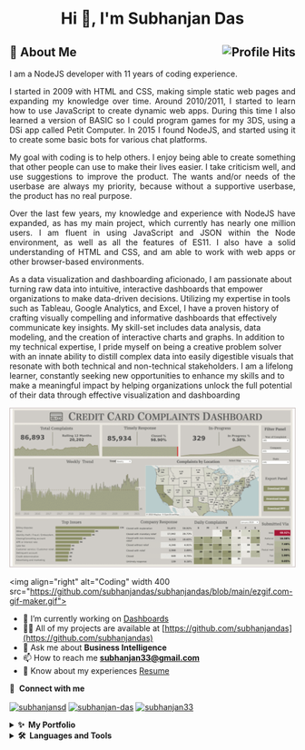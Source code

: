 <h1 align="center">Hi 👋, I'm Subhanjan Das</h1>


<summary><h2>👨 About Me <img align="right" alt="Profile Hits" src="https://komarev.com/ghpvc/?username=cheesits456&style=flat-square"></h2><summary>

<p align="justify">I am a NodeJS developer with 11 years of coding experience.</p>

<p align="justify">I started in 2009 with HTML and CSS, making simple static web pages and expanding my knowledge over time. Around 2010/2011, I started to learn how to use JavaScript to create dynamic web apps. During this time I also learned a version of BASIC so I could program games for my 3DS, using a DSi app called Petit Computer. In 2015 I found NodeJS, and started using it to create some basic bots for various chat platforms.</p>

<p align="justify">My goal with coding is to help others. I enjoy being able to create something that other people can use to make their lives easier. I take criticism well, and use suggestions to improve the product. The wants and/or needs of the userbase are always my priority, because without a supportive userbase, the product has no real purpose.</p>

<p align="justify">Over the last few years, my knowledge and experience with NodeJS have expanded, as has my main project, which currently has nearly one million users. I am fluent in using JavaScript and JSON within the Node environment, as well as all the features of ES11. I also have a solid understanding of HTML and CSS, and am able to work with web apps or other browser-based environments.</p>

As a data visualization and dashboarding aficionado, I am passionate about turning raw data into intuitive, interactive dashboards that empower organizations to make data-driven decisions. Utilizing my expertise in tools such as Tableau, Google Analytics, and Excel, I have a proven history of crafting visually compelling and informative dashboards that effectively communicate key insights. My skill-set includes data analysis, data modeling, and the creation of interactive charts and graphs. In addition to my technical expertise, I pride myself on being a creative problem solver with an innate ability to distill complex data into easily digestible visuals that resonate with both technical and non-technical stakeholders. I am a lifelong learner, constantly seeking new opportunities to enhance my skills and to make a meaningful impact by helping organizations unlock the full potential of their data through effective visualization and dashboarding

![](https://github.com/subhanjandas/subhanjandas/blob/main/ezgif.com-gif-maker.gif)

<img align="right" alt="Coding" width 400 src="https://github.com/subhanjandas/subhanjandas/blob/main/ezgif.com-gif-maker.gif">

- 🔭 I’m currently working on [Dashboards](https://public.tableau.com/app/profile/subhanjan.subhasis.das)
- 👨‍💻 All of my projects are available at [https://github.com/subhanjandas](https://github.com/subhanjandas)
- 💬 Ask me about **Business Intelligence**
- 📫 How to reach me **subhanjan33@gmail.com**
- 📄 Know about my experiences [Resume](https://drive.google.com/file/d/1SdLqRDHSuqOfUta9FVp0IyWKy9VMve-s/view?usp=sharing)

🔗 &nbsp;**Connect with me**
<p align="left">
<a href="https://twitter.com/subhanjansd" target="blank"><img align="center" src="https://raw.githubusercontent.com/rahuldkjain/github-profile-readme-generator/master/src/images/icons/Social/twitter.svg" alt="subhanjansd" height="30" width="40" /></a>
<a href="https://linkedin.com/in/subhanjan-das" target="blank"><img align="center" src="https://raw.githubusercontent.com/rahuldkjain/github-profile-readme-generator/master/src/images/icons/Social/linked-in-alt.svg" alt="subhanjan-das" height="30" width="40" /></a>
<a href="https://kaggle.com/subhanjan33" target="blank"><img align="center" src="https://raw.githubusercontent.com/rahuldkjain/github-profile-readme-generator/master/src/images/icons/Social/kaggle.svg" alt="subhanjan33" height="30" width="40" /></a>
</p>

<details>
  <summary><b>✨&nbsp;&nbsp;My&nbsp;Portfolio</b></summary>
  <br/>

I am passionate about turning raw data into intuitive, interactive dashboards that empower organizations to make data-driven decisions.

### My Portfolio
All of my projects are released as open-source on GitHub, this includes some of my GitHub trending projects:
- **Database Projects**: PostgreSQL, MySQL - 
  - [Data Analysis for Digital Music Store using SQL](https://github.com/subhanjandas/Digital-Music-Store---Data-Analysis-using-SQL) - Data Analysis
  project to help Chinook Digital Music Store to help how they can optimize their business opportunities and to help answering business related questions.
  - [Nothing Private](https://github.com/gautamkrishnar/nothing-private) - This project is a proof of concept that any website can identify and track       you, even if you are using private browsing or incognito mode in your web browser. It has around 1000K+ users and 1.8K+ stars.  It got discussed in     many privacy forums and conferences worldwide. Various privacy-focused browser vendors were able to implement fixes to prevent fingerprinting due       to this project. It also made lots of people aware of the bad effects of browser fingerprinting.
- [Blog Post Workflow](https://github.com/gautamkrishnar/blog-post-workflow) - A Github action to show your latest blog posts from any sources or StackOverflow activity or Youtube Videos on your GitHub profile/project readme automatically using the RSS feed. It is now used by over 5.6K+ users and running on thousands of GitHub actions runner every hour. It is also one of the top 20 [most used](https://github.com/marketplace?category=&query=sort%3Apopularity-desc&type=actions&verification=) GitHub actions internationally in GitHub Marketplace.
-  [SoCLI](https://github.com/gautamkrishnar/socli) scored 300+ stars within 24 hours of its release. It now has almost 2K+ users. It provides an easy way of accessing StackOverflow even if you are hooked into a terminal.
- [Motrix WebExtension](https://github.com/gautamkrishnar/motrix-webextension) - A browser extension for the Motrix Download Manager. It now has more than 10K+ users worldwide.
- [Refined GitHub Feeds](https://github.com/gautamkrishnar/refined-github-feeds) - A browser extension that adds filtering to the Github news feeds. 

[⏩ &nbsp; and many more](https://github.com/gautamkrishnar?tab=repositories&q=&type=source&language=&sort=stargazers) 

```
  ____                  ____                      
 / __ \___  ___ ___    / __/__  __ _____________  
/ /_/ / _ \/ -_) _ \  _\ \/ _ \/ // / __/ __/ -_) 
\____/ .__/\__/_//_/ /___/\___/\_,_/_/  \__/\__/  
   _/_/                  __  __   _               
  / __/  _____ ______ __/ /_/ /  (_)__  ___ _     
 / _/| |/ / -_) __/ // / __/ _ \/ / _ \/ _ `/ _ _ 
/___/|___/\__/_/  \_, /\__/_//_/_/_//_/\_, (_|_|_)
                 /___/                /___/       
```

Most of my leisure time is to contribute to open-source projects on GitHub. Acknowledging my extensive contribution to DuckDuckGo's open source projects, I was promoted as a maintainer and community leader with write access to all DuckDuckGo's repositories. I had contributed to Mozilla, Angular, Svelte, Node.JS, and several other open-source projects and organizations.

I also maintain and contribute to a lot of community open-source projects and libraries. Some of the communities includes [Tinkerhub Foundation](https://tinkerhub.org/), [Kites Foundation](https://kitesfoundation.org/), [Mozilla Foundation](https://foundation.mozilla.org/en/), [Patternfly](https://www.patternfly.org/) etc. I strongly believe that the true value of open-source is not just the code, it's the community around it.

You can learn more about me and my open source journey at my website: [https://www.gautamkrishnar.com/](https://www.gautamkrishnar.com/)

Most of the open-source projects I create are the solutions to the problems I face in my life, there are even more that are yet unsolved. I am on a journey to find solutions for them, one at a time.

### Awards and Achievements
- Won the 1st edition of [GitHub India Open Source Grants](https://github.blog/2021-09-12-recipients-open-source-grants-github-sponsors-india/)
- Worked as [DuckDuckGo Community Leader](https://help.duckduckgo.com/community/community-leaders/) and Maintainer
- Won 1st place in Several Hackathons
</details> 

<details>
  <summary><b>🛠️&nbsp;&nbsp;Languages&nbsp;and&nbsp;Tools</b></summary>
  <br/>
<p align="left"> <a href="https://www.arduino.cc/" target="_blank" rel="noreferrer"> <img src="https://cdn.worldvectorlogo.com/logos/arduino-1.svg" alt="arduino" width="40" height="40"/> </a> <a href="https://azure.microsoft.com/en-in/" target="_blank" rel="noreferrer"> <img src="https://www.vectorlogo.zone/logos/microsoft_azure/microsoft_azure-icon.svg" alt="azure" width="40" height="40"/> </a> <a href="https://cassandra.apache.org/" target="_blank" rel="noreferrer"> <img src="https://www.vectorlogo.zone/logos/apache_cassandra/apache_cassandra-icon.svg" alt="cassandra" width="40" height="40"/> </a> <a href="https://www.w3schools.com/cpp/" target="_blank" rel="noreferrer"> <img src="https://raw.githubusercontent.com/devicons/devicon/master/icons/cplusplus/cplusplus-original.svg" alt="cplusplus" width="40" height="40"/> </a> <a href="https://cloud.google.com" target="_blank" rel="noreferrer"> <img src="https://www.vectorlogo.zone/logos/google_cloud/google_cloud-icon.svg" alt="gcp" width="40" height="40"/> </a> <a href="https://hadoop.apache.org/" target="_blank" rel="noreferrer"> <img src="https://www.vectorlogo.zone/logos/apache_hadoop/apache_hadoop-icon.svg" alt="hadoop" width="40" height="40"/> </a> <a href="https://hive.apache.org/" target="_blank" rel="noreferrer"> <img src="https://www.vectorlogo.zone/logos/apache_hive/apache_hive-icon.svg" alt="hive" width="40" height="40"/> </a> <a href="https://www.adobe.com/in/products/illustrator.html" target="_blank" rel="noreferrer"> <img src="https://www.vectorlogo.zone/logos/adobe_illustrator/adobe_illustrator-icon.svg" alt="illustrator" width="40" height="40"/> </a> <a href="https://mariadb.org/" target="_blank" rel="noreferrer"> <img src="https://www.vectorlogo.zone/logos/mariadb/mariadb-icon.svg" alt="mariadb" width="40" height="40"/> </a> <a href="https://www.mathworks.com/" target="_blank" rel="noreferrer"> <img src="https://upload.wikimedia.org/wikipedia/commons/2/21/Matlab_Logo.png" alt="matlab" width="40" height="40"/> </a> <a href="https://www.microsoft.com/en-us/sql-server" target="_blank" rel="noreferrer"> <img src="https://www.svgrepo.com/show/303229/microsoft-sql-server-logo.svg" alt="mssql" width="40" height="40"/> </a> <a href="https://www.mysql.com/" target="_blank" rel="noreferrer"> <img src="https://raw.githubusercontent.com/devicons/devicon/master/icons/mysql/mysql-original-wordmark.svg" alt="mysql" width="40" height="40"/> </a> <a href="https://pandas.pydata.org/" target="_blank" rel="noreferrer"> <img src="https://raw.githubusercontent.com/devicons/devicon/2ae2a900d2f041da66e950e4d48052658d850630/icons/pandas/pandas-original.svg" alt="pandas" width="40" height="40"/> </a> <a href="https://www.photoshop.com/en" target="_blank" rel="noreferrer"> <img src="https://raw.githubusercontent.com/devicons/devicon/master/icons/photoshop/photoshop-line.svg" alt="photoshop" width="40" height="40"/> </a> <a href="https://www.postgresql.org" target="_blank" rel="noreferrer"> <img src="https://raw.githubusercontent.com/devicons/devicon/master/icons/postgresql/postgresql-original-wordmark.svg" alt="postgresql" width="40" height="40"/> </a> <a href="https://www.python.org" target="_blank" rel="noreferrer"> <img src="https://raw.githubusercontent.com/devicons/devicon/master/icons/python/python-original.svg" alt="python" width="40" height="40"/> </a> <a href="https://pytorch.org/" target="_blank" rel="noreferrer"> <img src="https://www.vectorlogo.zone/logos/pytorch/pytorch-icon.svg" alt="pytorch" width="40" height="40"/> </a> <a href="https://scikit-learn.org/" target="_blank" rel="noreferrer"> <img src="https://upload.wikimedia.org/wikipedia/commons/0/05/Scikit_learn_logo_small.svg" alt="scikit_learn" width="40" height="40"/> </a> <a href="https://seaborn.pydata.org/" target="_blank" rel="noreferrer"> <img src="https://seaborn.pydata.org/_images/logo-mark-lightbg.svg" alt="seaborn" width="40" height="40"/> </a> <a href="https://www.sqlite.org/" target="_blank" rel="noreferrer"> <img src="https://www.vectorlogo.zone/logos/sqlite/sqlite-icon.svg" alt="sqlite" width="40" height="40"/> </a> <a href="https://www.tensorflow.org" target="_blank" rel="noreferrer"> <img src="https://www.vectorlogo.zone/logos/tensorflow/tensorflow-icon.svg" alt="tensorflow" width="40" height="40"/> </a> </p>
